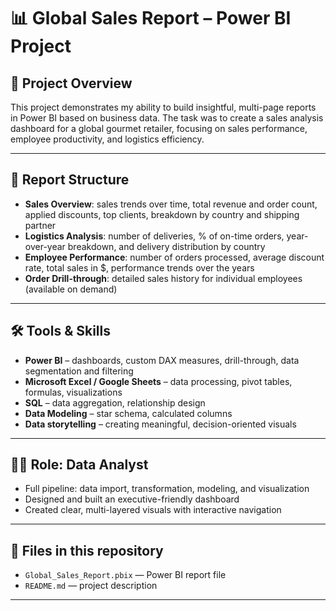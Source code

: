 # 📊 Global Sales Report – Power BI Project

## 🧾 Project Overview

This project demonstrates my ability to build insightful, multi-page reports in Power BI based on business data. The task was to create a sales analysis dashboard for a global gourmet retailer, focusing on sales performance, employee productivity, and logistics efficiency.

---

## 🧩 Report Structure

- **Sales Overview**: sales trends over time, total revenue and order count, applied discounts, top clients, breakdown by country and shipping partner  
- **Logistics Analysis**: number of deliveries, % of on-time orders, year-over-year breakdown, and delivery distribution by country  
- **Employee Performance**: number of orders processed, average discount rate, total sales in $, performance trends over the years  
- **Order Drill-through**: detailed sales history for individual employees (available on demand)

---

## 🛠️ Tools & Skills

- **Power BI** – dashboards, custom DAX measures, drill-through, data segmentation and filtering  
- **Microsoft Excel / Google Sheets** – data processing, pivot tables, formulas, visualizations  
- **SQL** – data aggregation, relationship design  
- **Data Modeling** – star schema, calculated columns  
- **Data storytelling** – creating meaningful, decision-oriented visuals

---

## 👩‍💻 Role: Data Analyst

- Full pipeline: data import, transformation, modeling, and visualization  
- Designed and built an executive-friendly dashboard  
- Created clear, multi-layered visuals with interactive navigation

---

## 📎 Files in this repository

- `Global_Sales_Report.pbix` — Power BI report file  
- `README.md` — project description

---
